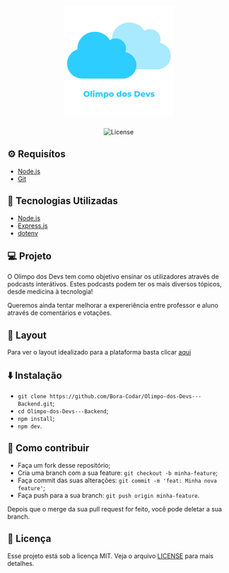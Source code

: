 <h1 align="center">
<!--   <img alt="Ícone do projeto" title="Terminal" src=".github/" width="100px" /> -->
   <img alt="Logo do projeot" src="./project_src/logo.png">
</h1>

<div align="center">
  <img alt="License" src="https://img.shields.io/static/v1?label=license&message=MIT&color=#2ECDFF&labelColor=F0F0F5">
</div>
<p align="center">
  
</p>

## ⚙️ Requisítos

- [Node.js](https://nodejs.org/en/)
- [Git](https://git-scm.com/)

## 🚀 Tecnologias Utilizadas

- [Node.js](https://nodejs.org/en/)
- [Express.js](https://expressjs.com/)
- [dotenv](https://www.npmjs.com/package/dotenv)


## 💻 Projeto

O Olimpo dos Devs tem como objetivo ensinar os utilizadores através de podcasts interátivos.
Estes podcasts podem ter os mais diversos tópicos, desde medicina à tecnologia!

Queremos ainda tentar melhorar a expereriência entre professor e aluno através de comentários e votações.

## 🔖 Layout

Para ver o layout idealizado para a plataforma basta clicar [aqui](https://www.figma.com/file/vGcILlK7mydfC6NChtJ0pZ/Olimpo-dos-Devs?node-id=0%3A1)

## ⬇️ Instalação

- `git clone https://github.com/Bora-Codar/Olimpo-dos-Devs---Backend.git`;
- `cd Olimpo-dos-Devs---Backend`;
- `npm install`;
- `npm dev`.

## 🤔 Como contribuir

- Faça um fork desse repositório;
- Cria uma branch com a sua feature: `git checkout -b minha-feature`;
- Faça commit das suas alterações: `git commit -m 'feat: Minha nova feature'`;
- Faça push para a sua branch: `git push origin minha-feature`.

Depois que o merge da sua pull request for feito, você pode deletar a sua branch.

## :memo: Licença

Esse projeto está sob a licença MIT. Veja o arquivo [LICENSE](LICENSE.md) para mais detalhes.

